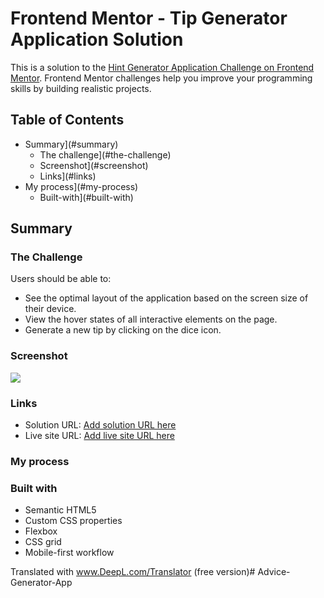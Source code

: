 # Frontend Mentor - Tip Generator Application Solution

This is a solution to the [Hint Generator Application Challenge on Frontend Mentor](https://www.frontendmentor.io/challenges/advice-generator-app-QdUG-13db). Frontend Mentor challenges help you improve your programming skills by building realistic projects.

## Table of Contents

- Summary](#summary)
  - The challenge](#the-challenge)
  - Screenshot](#screenshot)
  - Links](#links)
- My process](#my-process)
  - Built-with](#built-with)

## Summary

### The Challenge

Users should be able to:

- See the optimal layout of the application based on the screen size of their device.
- View the hover states of all interactive elements on the page.
- Generate a new tip by clicking on the dice icon.

### Screenshot

![](./screenshot.jpg)

### Links

- Solution URL: [Add solution URL here](https://your-solution-url.com)
- Live site URL: [Add live site URL here](https://your-live-site-url.com)

### My process

### Built with

- Semantic HTML5
- Custom CSS properties
- Flexbox
- CSS grid
- Mobile-first workflow


Translated with www.DeepL.com/Translator (free version)# Advice-Generator-App
